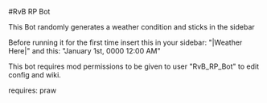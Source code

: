 #RvB RP Bot

This Bot randomly generates a weather condition and sticks in the sidebar

Before running it for the first time insert this in your sidebar: "|Weather Here|"
and this: "January 1st, 0000 12:00 AM"

This bot requires mod permissions to be given to user "RvB_RP_Bot" to edit config and wiki.

requires: praw
